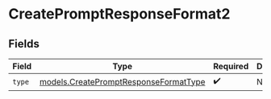 # CreatePromptResponseFormat2


## Fields

| Field                                                                                | Type                                                                                 | Required                                                                             | Description                                                                          |
| ------------------------------------------------------------------------------------ | ------------------------------------------------------------------------------------ | ------------------------------------------------------------------------------------ | ------------------------------------------------------------------------------------ |
| `type`                                                                               | [models.CreatePromptResponseFormatType](../models/createpromptresponseformattype.md) | :heavy_check_mark:                                                                   | N/A                                                                                  |